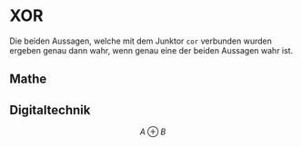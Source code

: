 # XOR
Die beiden Aussagen, welche mit dem Junktor `cor` verbunden wurden ergeben genau dann wahr, wenn genau eine der beiden Aussagen wahr ist. 
## Mathe
## Digitaltechnik
$$A\oplus B$$
